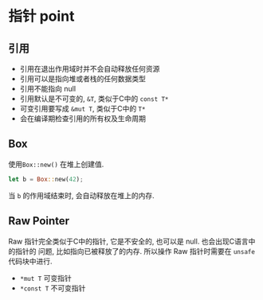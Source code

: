 
# 指针 point

## 引用
- 引用在退出作用域时并不会自动释放任何资源
- 引用可以是指向堆或者栈的任何数据类型
- 引用不能指向 null
- 引用默认是不可变的, `&T`, 类似于C中的 `const T*`
- 可变引用要写成 `&mut T`, 类似于C中的 `T*`
- 会在编译期检查引用的所有权及生命周期

## Box
使用`Box::new()` 在堆上创建值.
```rust
let b = Box::new(42);
```
当 `b` 的作用域结束时, 会自动释放在堆上的内存.

## Raw Pointer
Raw 指针完全类似于C中的指针, 它是不安全的, 也可以是 null. 也会出现C语言中的指针的
问题, 比如指向已被释放了的内存. 所以操作 Raw 指针时需要在 `unsafe` 代码块中进行.

- `*mut T` 可变指针
- `*const T` 不可变指针

